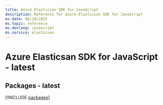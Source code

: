 ```yaml
---
title: Azure Elasticsan SDK for JavaScript
description: Reference for Azure Elasticsan SDK for JavaScript
ms.date: 06/19/2025
ms.topic: reference
ms.devlang: javascript
ms.service: elasticsan
---
```

# Azure Elasticsan SDK for JavaScript - latest
## Packages - latest
[!INCLUDE [packages](elasticsan-index.md)]